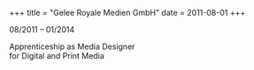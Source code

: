 +++
title = "Gelee Royale Medien GmbH"
date = 2011-08-01
+++

08/2011 – 01/2014

Apprenticeship as Media Designer <br>for Digital and Print Media